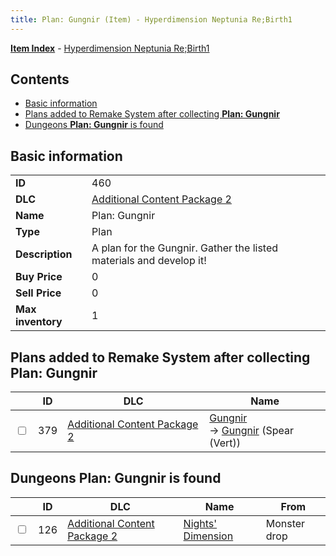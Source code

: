 ```yaml
---
title: Plan: Gungnir (Item) - Hyperdimension Neptunia Re;Birth1
---
```


[**Item Index**](/neptunia/rb1/item/index.html) - [Hyperdimension Neptunia Re;Birth1](/neptunia/rb1)

## Contents

- [Basic information](#basic-information)
- [Plans added to Remake System after collecting **Plan: Gungnir**](#plans-added-to-remake-system-after-collecting-plan-gungnir)
- [Dungeons **Plan: Gungnir** is found](#dungeons-plan-gungnir-is-found)

## Basic information

|   |   |
| -- | -- |
| **ID** | 460 |
| **DLC** | [Additional Content Package 2](/neptunia/rb1/dlc/11-pack2.html) |
| **Name** | Plan: Gungnir |
| **Type** | Plan |
| **Description** | A plan for the Gungnir. Gather the listed materials and develop it! |
| **Buy Price** | 0 |
| **Sell Price** | 0 |
| **Max inventory** | 1 |


## Plans added to Remake System after collecting **Plan: Gungnir**

|    | ID | DLC | Name |
| -- | -- | --- | ---- |
| <input type="checkbox" id="rb1-remake-11-379" class="trackbox" /> | 379 | [Additional Content Package 2](/neptunia/rb1/dlc/11-pack2.html) | [Gungnir](/neptunia/rb1/remake/11-379-gungnir.html)<br /> → [Gungnir](/neptunia/rb1/item/11-2119-gungnir.html) (Spear (Vert)) |


## Dungeons **Plan: Gungnir** is found

|    | ID | DLC | Name | From |
| -- | -- | --- | ---- | ---- |
| <input type="checkbox" id="rb1-dungeon-11-126" class="trackbox" /> | 126 | [Additional Content Package 2](/neptunia/rb1/dlc/11-pack2.html) | [Nights' Dimension](/neptunia/rb1/dungeon/11-126-nights-dimension.html) | Monster drop |
